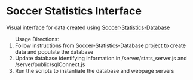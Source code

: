 <H1>Soccer Statistics Interface</H1>
Visual interface for data created using <a href='https://github.com/bportil1/Soccer-Statistics-Database.git'>Soccer-Statistics-Database</a> 
<ol>
Usage Directions:
    <li>Follow instructions from Soccer-Statistics-Database project to create data and populate the database</li>
    <li>Update database identifying information in /server/stats_server.js and /server/public/sqlConnect.js</li>
    <li>Run the scripts to instantiate the database and webpage servers</li>
</ol>
